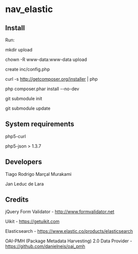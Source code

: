 # nav_elastic


## Install

Run: 

mkdir upload

chown -R www-data:www-data upload

create inc/config.php

curl -s http://getcomposer.org/installer | php

php composer.phar install --no-dev

git submodule init

git submodule update


## System requirements

php5-curl

php5-json > 1.3.7


## Developers 

Tiago Rodrigo Marçal Murakami


Jan Leduc de Lara

## Credits

jQuery Form Validator - http://www.formvalidator.net

Uikit - https://getuikit.com

Elasticsearch - https://www.elastic.co/products/elasticsearch

OAI-PMH (Package Metadata Harvesting) 2.0 Data Provider - https://github.com/danielneis/oai_pmh
